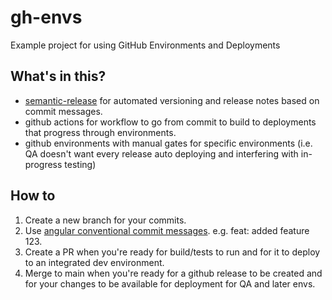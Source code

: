 # gh-envs
Example project for using GitHub Environments and Deployments

## What's in this?
- [semantic-release](https://github.com/semantic-release/semantic-release) for automated versioning and release notes based on commit messages.
- github actions for workflow to go from commit to build to deployments that progress through environments.
- github environments with manual gates for specific environments (i.e. QA doesn't want every release auto deploying and interfering with in-progress testing)

## How to
1. Create a new branch for your commits.  
1. Use [angular conventional commit messages](https://github.com/angular/angular/blob/main/CONTRIBUTING.md#type). e.g. feat: added feature 123. 
1. Create a PR when you're ready for build/tests to run and for it to deploy to an integrated dev environment.
1. Merge to main when you're ready for a github release to be created and for your changes to be available for deployment for QA and later envs.
